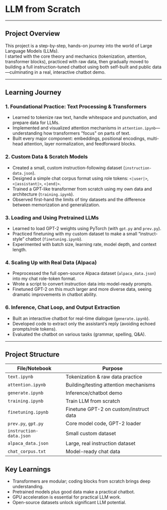# LLM from Scratch

---

## Project Overview

This project is a step-by-step, hands-on journey into the world of Large Language Models (LLMs).  
I started with the core theory and mechanics (tokenization, attention, transformer blocks), practiced with raw data, then gradually moved to building a full instruction-tuned chatbot using both self-built and public data—culminating in a real, interactive chatbot demo.

---

## Learning Journey

### 1. Foundational Practice: Text Processing & Transformers
- Learned to tokenize raw text, handle whitespace and punctuation, and prepare data for LLMs.
- Implemented and visualized attention mechanisms in `attention.ipynb`—understanding how transformers "focus" on parts of text.
- Built every major component: embeddings, positional encodings, multi-head attention, layer normalization, and feedforward blocks.

### 2. Custom Data & Scratch Models
- Created a small, custom instruction-following dataset (`instruction-data.json`).
- Designed a simple chat corpus format using role tokens: `<|user|>`, `<|assistant|>`, `<|end|>`.
- Trained a GPT-like transformer from scratch using my own data and architecture (`training.ipynb`).
- Observed first-hand the limits of tiny datasets and the difference between memorization and generalization.

### 3. Loading and Using Pretrained LLMs
- Learned to load GPT-2 weights using PyTorch (with `gpt.py` and `prev.py`).
- Practiced finetuning with my custom dataset to make a small “instruct-style” chatbot (`finetuning.ipynb`).
- Experimented with batch size, learning rate, model depth, and context length.

### 4. Scaling Up with Real Data (Alpaca)
- Preprocessed the full open-source Alpaca dataset (`alpaca_data.json`) into my chat role-token format.
- Wrote a script to convert instruction data into model-ready prompts.
- Finetuned GPT-2 on this much larger and more diverse data, seeing dramatic improvements in chatbot ability.

### 6. Inference, Chat Loop, and Output Extraction
- Built an interactive chatbot for real-time dialogue (`generate.ipynb`).
- Developed code to extract only the assistant’s reply (avoiding echoed prompts/role tokens).
- Evaluated the chatbot on various tasks (grammar, spelling, Q&A).

---

## Project Structure

| File/Notebook        | Purpose                                  |
|----------------------|------------------------------------------|
| `text.ipynb`         | Tokenization & raw data practice         |
| `attention.ipynb`    | Building/testing attention mechanisms    |
| `generate.ipynb`     | Inference/chatbot demo                   |
| `training.ipynb`     | Train LLM from scratch                   |
| `finetuning.ipynb`   | Finetune GPT-2 on custom/instruct data   |
| `prev.py`, `gpt.py`  | Core model code, GPT-2 loader            |
| `instruction-data.json` | Small custom dataset                  |
| `alpaca_data.json`   | Large, real instruction dataset          |
| `chat_corpus.txt`    | Model-ready chat data                    |

## Key Learnings

- Transformers are modular; coding blocks from scratch brings deep understanding.
- Pretrained models plus good data make a practical chatbot.
- GPU acceleration is essential for practical LLM work.
- Open-source datasets unlock significant LLM potential.

